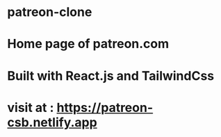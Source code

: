 # patreon-clone
# Home page of patreon.com
# Built with React.js and TailwindCss
# visit at : https://patreon-csb.netlify.app
